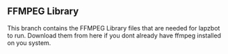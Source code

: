 ## FFMPEG Library

This branch contains the FFMPEG Library files that are needed for lapzbot to run. Download them from here if you dont already have ffmpeg installed on you system.
